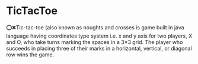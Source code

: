 # TicTacToe
:o::x:Tic-tac-toe (also known as noughts and crosses is  game built in java language having coordinates type system i.e. x and y axis  for two players, X and O, who take turns marking the spaces in a 3×3 grid. The player who succeeds in placing three of their marks in a horizontal, vertical, or diagonal row wins the game.
